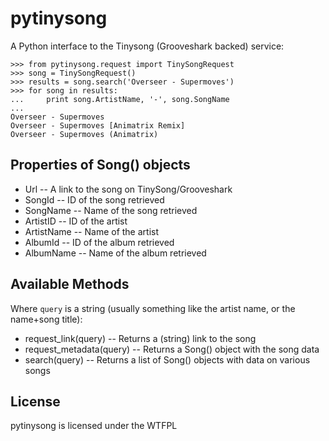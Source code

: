 pytinysong
==========

A Python interface to the Tinysong (Grooveshark backed) service:

    >>> from pytinysong.request import TinySongRequest
    >>> song = TinySongRequest()
    >>> results = song.search('Overseer - Supermoves')
    >>> for song in results:
    ...     print song.ArtistName, '-', song.SongName
    ... 
    Overseer - Supermoves
    Overseer - Supermoves [Animatrix Remix]
    Overseer - Supermoves (Animatrix)

Properties of Song() objects
----------------------------
* Url -- A link to the song on TinySong/Grooveshark
* SongId -- ID of the song retrieved
* SongName -- Name of the song retrieved
* ArtistID -- ID of the artist
* ArtistName -- Name of the artist
* AlbumId -- ID of the album retrieved
* AlbumName -- Name of the album retrieved

Available Methods
-----------------

Where `query` is a string (usually something like the artist name, or the name+song title):

* request_link(query) -- Returns a (string) link to the song
* request_metadata(query) -- Returns a Song() object with the song data
* search(query) -- Returns a list of Song() objects with data on various songs

License
-------

pytinysong is licensed under the WTFPL
